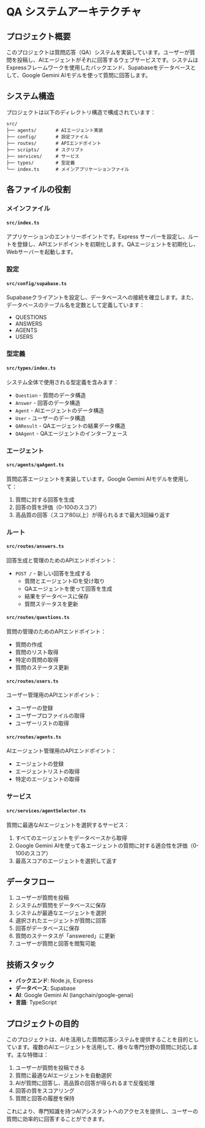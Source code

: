 # QA システムアーキテクチャ

## プロジェクト概要

このプロジェクトは質問応答（QA）システムを実装しています。ユーザーが質問を投稿し、AIエージェントがそれに回答するウェブサービスです。システムはExpressフレームワークを使用したバックエンド、Supabaseをデータベースとして、Google Gemini AIモデルを使って質問に回答します。

## システム構造

プロジェクトは以下のディレクトリ構造で構成されています：

```
src/
├── agents/       # AIエージェント実装
├── config/       # 設定ファイル
├── routes/       # APIエンドポイント
├── scripts/      # スクリプト
├── services/     # サービス
├── types/        # 型定義
└── index.ts      # メインアプリケーションファイル
```

## 各ファイルの役割

### メインファイル

#### `src/index.ts`

アプリケーションのエントリーポイントです。Express サーバーを設定し、ルートを登録し、APIエンドポイントを初期化します。QAエージェントを初期化し、Webサーバーを起動します。

### 設定

#### `src/config/supabase.ts`

Supabaseクライアントを設定し、データベースへの接続を確立します。また、データベースのテーブル名を定数として定義しています：
- QUESTIONS
- ANSWERS
- AGENTS
- USERS

### 型定義

#### `src/types/index.ts`

システム全体で使用される型定義を含みます：
- `Question` - 質問のデータ構造
- `Answer` - 回答のデータ構造
- `Agent` - AIエージェントのデータ構造
- `User` - ユーザーのデータ構造
- `QAResult` - QAエージェントの結果データ構造
- `QAAgent` - QAエージェントのインターフェース

### エージェント

#### `src/agents/qaAgent.ts`

質問応答エージェントを実装しています。Google Gemini AIモデルを使用して：
1. 質問に対する回答を生成
2. 回答の質を評価（0-100のスコア）
3. 高品質の回答（スコア80以上）が得られるまで最大3回繰り返す

### ルート

#### `src/routes/answers.ts`

回答生成と管理のためのAPIエンドポイント：
- `POST /` - 新しい回答を生成する
  - 質問とエージェントIDを受け取り
  - QAエージェントを使って回答を生成
  - 結果をデータベースに保存
  - 質問ステータスを更新

#### `src/routes/questions.ts`

質問の管理のためのAPIエンドポイント：
- 質問の作成
- 質問のリスト取得
- 特定の質問の取得
- 質問のステータス更新

#### `src/routes/users.ts`

ユーザー管理用のAPIエンドポイント：
- ユーザーの登録
- ユーザープロファイルの取得
- ユーザーリストの取得

#### `src/routes/agents.ts`

AIエージェント管理用のAPIエンドポイント：
- エージェントの登録
- エージェントリストの取得
- 特定のエージェントの取得

### サービス

#### `src/services/agentSelector.ts`

質問に最適なAIエージェントを選択するサービス：
1. すべてのエージェントをデータベースから取得
2. Google Gemini AIを使って各エージェントの質問に対する適合性を評価（0-100のスコア）
3. 最高スコアのエージェントを選択して返す

## データフロー

1. ユーザーが質問を投稿
2. システムが質問をデータベースに保存
3. システムが最適なエージェントを選択
4. 選択されたエージェントが質問に回答
5. 回答がデータベースに保存
6. 質問のステータスが「answered」に更新
7. ユーザーが質問と回答を閲覧可能

## 技術スタック

- **バックエンド**: Node.js, Express
- **データベース**: Supabase
- **AI**: Google Gemini AI (langchain/google-genai)
- **言語**: TypeScript

## プロジェクトの目的

このプロジェクトは、AIを活用した質問応答システムを提供することを目的としています。複数のAIエージェントを活用して、様々な専門分野の質問に対応します。主な特徴は：

1. ユーザーが質問を投稿できる
2. 質問に最適なAIエージェントを自動選択
3. AIが質問に回答し、高品質の回答が得られるまで反復処理
4. 回答の質をスコアリング
5. 質問と回答の履歴を保持

これにより、専門知識を持つAIアシスタントへのアクセスを提供し、ユーザーの質問に効率的に回答することができます。 
